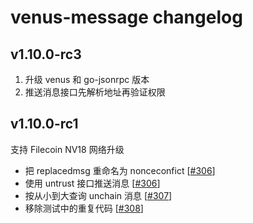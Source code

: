 # venus-message changelog

## v1.10.0-rc3

1. 升级 venus 和 go-jsonrpc 版本
2. 推送消息接口先解析地址再验证权限

## v1.10.0-rc1

支持 Filecoin NV18 网络升级

* 把 replacedmsg 重命名为 nonceconfict [[#306](https://github.com/filecoin-project/venus-messager/pull/304)]
* 使用 untrust 接口推送消息 [[#306](https://github.com/filecoin-project/venus-messager/pull/306)]
* 按从小到大查询 unchain 消息 [[#307](https://github.com/filecoin-project/venus-messager/pull/307)]
* 移除测试中的重复代码 [[#308](https://github.com/filecoin-project/venus-messager/pull/308)]
